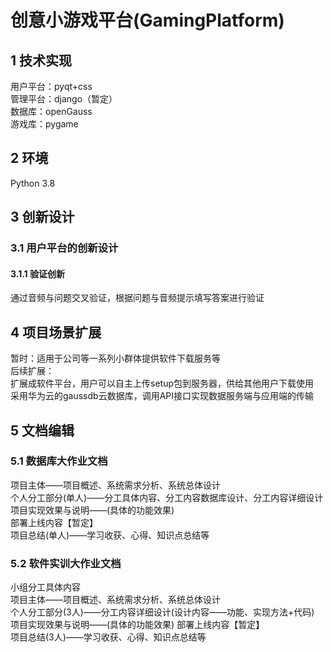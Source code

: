 # 创意小游戏平台(GamingPlatform)

## 1 技术实现
用户平台：pyqt+css  
管理平台：django（暂定）  
数据库：openGauss  
游戏库：pygame

## 2 环境
Python 3.8

## 3 创新设计
### 3.1 用户平台的创新设计
#### 3.1.1 验证创新
通过音频与问题交叉验证，根据问题与音频提示填写答案进行验证

## 4 项目场景扩展
暂时：适用于公司等一系列小群体提供软件下载服务等  
后续扩展：  
扩展成软件平台，用户可以自主上传setup包到服务器，供给其他用户下载使用  
采用华为云的gaussdb云数据库，调用API接口实现数据服务端与应用端的传输

## 5 文档编辑
### 5.1 数据库大作业文档
项目主体——项目概述、系统需求分析、系统总体设计  
个人分工部分(单人)——分工具体内容、分工内容数据库设计、分工内容详细设计  
项目实现效果与说明——(具体的功能效果)  
部署上线内容【暂定】  
项目总结(单人)——学习收获、心得、知识点总结等
### 5.2 软件实训大作业文档
小组分工具体内容  
项目主体——项目概述、系统需求分析、系统总体设计  
个人分工部分(3人)——分工内容详细设计(设计内容——功能、实现方法+代码)    
项目实现效果与说明——(具体的功能效果)
部署上线内容【暂定】  
项目总结(3人)——学习收获、心得、知识点总结等
